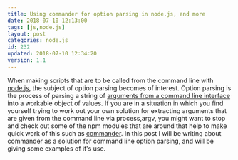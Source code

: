 ```yaml
---
title: Using commander for option parsing in node.js, and more
date: 2018-07-10 12:13:00
tags: [js,node.js]
layout: post
categories: node.js
id: 232
updated: 2018-07-10 12:34:20
version: 1.1
---
```


When making scripts that are to be called from the command line with [node.js](https://nodejs.org/en/), the subject of option parsing becomes of interest. Option parsing is the process of parsing a string of [arguments from a command line interface](https://en.wikipedia.org/wiki/Command-line_argument#Arguments) into a workable object of values. If you are in a situation in which you find yourself trying to work out your own solution for extracting arguments that are given from the command line via process,argv, you might want to stop and check out some of the npm modules that are around that help to make quick work of this such as [commander](https://www.npmjs.com/package/commander). In this post I will be writing about commander as a solution for command line option parsing, and will be giving some examples of it's use.

<!-- more -->

